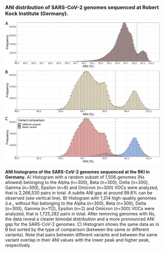 ### ANI distribution of SARS-CoV-2 genomes sequenced at Robert Kock Institute (Germany). 

![alt text](https://github.com/baldeguer-riquelme/Viral-ANI-gap/blob/main/Plots_SARS-CoV-2_RKI/Figure_SARS-CoV-2_RKI.png)

**ANI histograms of the SARS-CoV-2 genomes sequenced at the RKI in Germany.** A) Histogram with a random subset of 1,506 genomes (Ns allowed) belonging to the Alpha (n=300), Beta (n=300), Delta (n=300), Gamma (n=300), Epsilon (n=6) and Omicron (n=300) VOCs were analyzed, that is 2,266,530 pairs in total. A subtle ANI gap at around 99.8% can be observed (see vertical line). B) Histogram with 1,314 high-quality genomes (i.e., without Ns) belonging to the Alpha (n=300), Beta (n=300), Delta (n=300), Gamma (n=112), Epsilon (n=2) and Omicron (n=300) VOCs were analyzed, that is 1,725,282 pairs in total. After removing genomes with Ns, the data reveal a clearer bimodal distribution and a more pronounced ANI gap for the SARS-CoV-2 genomes. C) Histogram shows the same data as in B but sorted by the type of comparison (between the same or different variants). Note that pairs between different variants and between the same variant overlap in their ANI values with the lower peak and higher peak, respectively.
